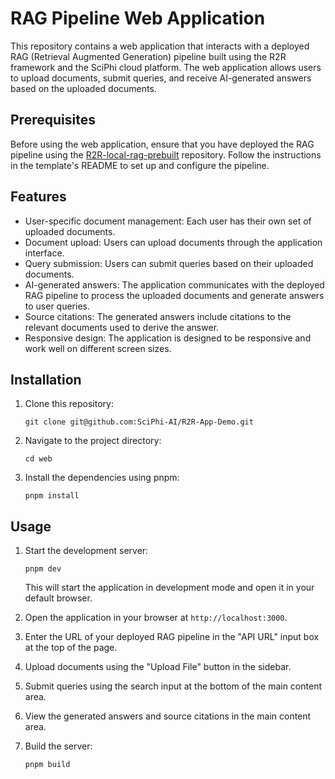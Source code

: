# RAG Pipeline Web Application  

This repository contains a web application that interacts with a deployed RAG (Retrieval Augmented Generation) pipeline built using the R2R framework and the SciPhi cloud platform. The web application allows users to upload documents, submit queries, and receive AI-generated answers based on the uploaded documents.

## Prerequisites

Before using the web application, ensure that you have deployed the RAG pipeline using the [R2R-local-rag-prebuilt](https://github.com/SciPhi-AI/R2R-local-qna-rag-prebuilt) repository. Follow the instructions in the template's README to set up and configure the pipeline.

## Features

- User-specific document management: Each user has their own set of uploaded documents.
- Document upload: Users can upload documents through the application interface.
- Query submission: Users can submit queries based on their uploaded documents.
- AI-generated answers: The application communicates with the deployed RAG pipeline to process the uploaded documents and generate answers to user queries.
- Source citations: The generated answers include citations to the relevant documents used to derive the answer.
- Responsive design: The application is designed to be responsive and work well on different screen sizes.

## Installation

1. Clone this repository:

   ```
   git clone git@github.com:SciPhi-AI/R2R-App-Demo.git
   ```

2. Navigate to the project directory:

   ```
   cd web
   ```

3. Install the dependencies using pnpm:

   ```
   pnpm install
   ```

## Usage

1. Start the development server:

   ```
   pnpm dev
   ```

   This will start the application in development mode and open it in your default browser.

2. Open the application in your browser at `http://localhost:3000`.

3. Enter the URL of your deployed RAG pipeline in the "API URL" input box at the top of the page.

4. Upload documents using the "Upload File" button in the sidebar.

5. Submit queries using the search input at the bottom of the main content area.

6. View the generated answers and source citations in the main content area.

7. Build the server:

   ```
   pnpm build
   ```
